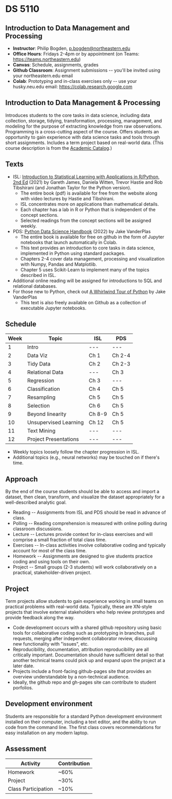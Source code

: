 
# DS 5110

## Introduction to Data Management and Processing

* **Instructor**: Philip Bogden, p.bogden@northeastern.edu
* **Office Hours**: Fridays 2-4pm or by appointment (on Teams: https://teams.northeastern.edu)
* **Canvas**: Schedule, assignments, grades
* **Github Classroom**: Assignment submissions -- you'll be invited using your northeastern.edu email
* **Colab**: Prototyping and in-class exercises only -- use your husky.neu.edu email: https://colab.research.google.com

## Introduction to Data Management & Processing

Introduces students to the core tasks in data science, including data collection, storage, tidying, 
transformation, processing, management, and modeling for the purpose of extracting knowledge from raw observations. 
Programming is a cross-cutting aspect of the course. 
Offers students an opportunity to gain experience with data science tasks and tools through short assignments. 
Includes a term project based on real-world data. (This course description is from the [Academic Catalog](https://catalog.northeastern.edu/course-descriptions/ds/).)

## Texts

* ISL: [Introduction to Statistical Learning with Applications in R/Python, 2nd Ed](http://statlearning.com) (2021) by Gareth James, Daniela Witten, Trevor Hastie and Rob Tibshirani (and Jonathan Taylor for the Python version).
  * The entire book (pdf) is available for free from the website along with video lectures by Hastie and Tibshirani.
  * ISL concentrates more on applications than mathematical details.
  * Each chapter has a lab in R or Python that is independent of the concept sections.
  * Selected readings from the concept sections will be assigned weekly.
* PDS: [Python Data Science Handbook](https://github.com/jakevdp/PythonDataScienceHandbook) (2022) by Jake VanderPlas
  * The entire book is available for free on github in the form of Jupyter notebooks that launch automatically in Colab.
  * This text provides an introduction to core tasks in data science, implemented in Python using standard packages.
  * Chapters 2-4 cover data management, processing and visualization with Numpy, Pandas and Matplotlib.
  * Chapter 5 uses Scikit-Learn to implement many of the topics described in ISL.
* Additional online reading will be assigned for introductions to SQL and relational databases.
* For those new to Python, check out [A Whirlwind Tour of Python](https://github.com/jakevdp/WhirlwindTourOfPython) by Jake VanderPlas
  * This text is also freely available on Github as a collection of executable Jupyter notebooks.

## Schedule

| Week | Topic                    | ISL    | PDS    |
| ---  | ---                      | ---    | ---    |
| 1    | Intro                    | ---    | ---    |
| 2    | Data Viz                 | Ch 1   | Ch 2-4 |
| 3    | Tidy Data                | Ch 2   | Ch 2-3 |
| 4    | Relational Data          | ---    | Ch 3   |
| 5    | Regression               | Ch 3   | ---    |
| 6    | Classification           | Ch 4   | Ch 5   |
| 7    | Resampling               | Ch 5   | Ch 5   |
| 8    | Selection                | Ch 6   | Ch 5   |
| 9    | Beyond linearity         | Ch 8-9 | Ch 5   |
| 10   | Unsupervised Learning    | Ch 12  | Ch 5   |
| 11   | Text Mining              | ---    | ---    |
| 12   | Project Presentations    | ---    | ---    |

* Weekly topics loosely follow the chapter progression in ISL.
* Additional topics (e.g., neural networks) may be touched on if there's time.

## Approach

By the end of the course students should be able to access and import a dataset,
then clean, transform, and visualize the dataset appropriately for a well-described analytic goal.

* Reading -- Assignments from ISL and PDS should be read in advance of class.
* Polling -- Reading comprehension is measured with online polling during classroom discussions.
* Lecture -- Lectures provide context for in-class exercises and will comprise a small fraction of total class time.
* Exercises -- In-class activities involve collaborative coding and typically account for most of the class time.
* Homework -- Assignments are designed to give students practice coding and using tools on their own.
* Project -- Small groups (2-3 students) will work collaboratively on a practical, stakeholder-driven project.

## Project

Term projects allow students to gain experience working in small teams on practical problems with real-world data.
Typically, these are XN-style projects that involve external stakeholders who help review prototypes
and provide feedback along the way.

* Code development occurs with a shared github repository using basic tools for collaborative coding
such as prototyping in branches, pull requests, merging after independent collaborator review, 
discussing new functionality with "issues", etc.
* Reproducibility, documentation, attribution reproducibility are all critically important.
Documentation should have sufficient detail so that another technical teams could pick up and expand 
upon the project at a later date.
* Projects include a front-facing github-pages site that provides an overview 
understandable by a non-technical audience.  
* Ideally, the github repo and gh-pages site can contribute to student porfolios.

## Development environment

Students are responsible for a standard Python development environment installed on their computer,
including a text editor, and the ability to run code from the command line.
The first class covers recommendations for easy installation on any modern laptop.

## Assessment

 | Activity | Contribution |
 | --- | --- |
 | Homework | ~60% |
 | Project | ~30% |
 | Class Participation | ~10% |
